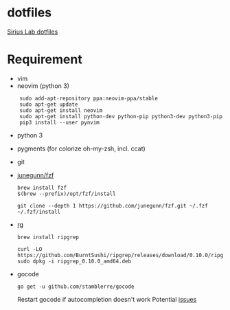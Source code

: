 # dotfiles

[Sirius Lab dotfiles](https://github.com/taishi8117/dotfiles)

# Requirement
* vim
* neovim (python 3)
```
    sudo add-apt-repository ppa:neovim-ppa/stable
    sudo apt-get update
    sudo apt-get install neovim
    sudo apt-get install python-dev python-pip python3-dev python3-pip
    pip3 install --user pynvim
```

* python 3
* pygments (for colorize oh-my-zsh, incl. ccat)
* git
* [junegunn/fzf](https://github.com/junegunn/fzf)
    ```
    brew install fzf
    $(brew --prefix)/opt/fzf/install
    ```

    ```
    git clone --depth 1 https://github.com/junegunn/fzf.git ~/.fzf
    ~/.fzf/install
    ```
* [rg](https://github.com/BurntSushi/ripgrep)
    ```
    brew install ripgrep
    ```

    ```
    curl -LO https://github.com/BurntSushi/ripgrep/releases/download/0.10.0/ripgrep_0.10.0_amd64.deb
    sudo dpkg -i ripgrep_0.10.0_amd64.deb
    ```

* gocode
    ```
    go get -u github.com/stamblerre/gocode
    ```
  Restart gocode if autocompletion doesn't work
  Potential [issues](https://github.com/Shougo/deoplete.nvim/issues/818)
